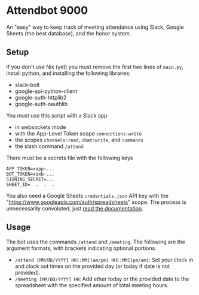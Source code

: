 # Attendbot 9000

An "easy" way to keep track of meeting attendance using Slack, Google Sheets (the best database), and the honor system.

## Setup

If you don't use Nix (yet) you must remove the first two lines of `main.py`, install python, and installing the following libraries:
- slack-bolt
- google-api-python-client
- google-auth-httplib2
- google-auth-oauthlib

You must use this script with a Slack app
- in websockets mode
- with the App-Level Token scope `connections:write`
- the scopes `channels:read`, `chat:write`, and `commands`
- the slash command `/attend`

There must be a secrets file with the following keys
```
APP_TOKEN=xapp-...
BOT_TOKEN=xoxb-...
SIGNING_SECRET=...
SHEET_ID=  .  .  .
```

You also need a Google Sheets `credentials.json` API key with the "https://www.googleapis.com/auth/spreadsheets" scope. The process is unnecessarily convoluted, just [read the documentation](https://developers.google.com/sheets/api/quickstart/python#enable_the_api).

## Usage

The bot uses the commands `/attend` and `/meeting`. The following are the argument formats, with brackets indicating optional portions.
- `/attend [MM/DD/YYYY] HH[:MM][am/pm] HH[:MM][pm/am]`: Set your clock in and clock out times on the provided day (or today if date is not provided).
- `/meeting [MM/DD/YYYY] HH`: Add ether today or the provided date to the spreadsheet with the specified amount of total meeting hours.